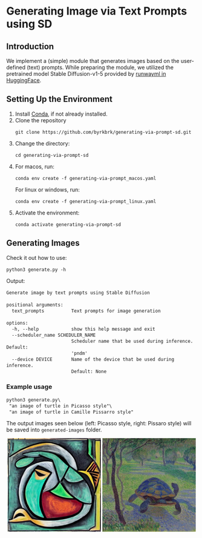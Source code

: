 # Generating Image via Text Prompts using SD

## Introduction

We implement a (simple) module that generates images based on the user-defined (text) prompts. While preparing the module, we utilized the pretrained model Stable Diffusion-v1-5 provided by [runwayml in HuggingFace](https://huggingface.co/runwayml/stable-diffusion-v1-5).

## Setting Up the Environment

1. Install [Conda](https://conda.io/projects/conda/en/latest/user-guide/install/index.html), if not already installed.
2. Clone the repository
    ~~~
    git clone https://github.com/byrkbrk/generating-via-prompt-sd.git
    ~~~
3. Change the directory:
    ~~~
    cd generating-via-prompt-sd
    ~~~
4. For macos, run:
    ~~~
    conda env create -f generating-via-prompt_macos.yaml
    ~~~
    For linux or windows, run:
    ~~~
    conda env create -f generating-via-prompt_linux.yaml
    ~~~
5. Activate the environment:
    ~~~
    conda activate generating-via-prompt-sd
    ~~~

## Generating Images

Check it out how to use:

~~~
python3 generate.py -h
~~~

Output:

~~~
Generate image by text prompts using Stable Diffusion

positional arguments:
  text_prompts          Text prompts for image generation

options:
  -h, --help            show this help message and exit
  --scheduler_name SCHEDULER_NAME
                        Scheduler name that be used during inference. Default:
                        'pndm'
  --device DEVICE       Name of the device that be used during inference.
                        Default: None
~~~

### Example usage

~~~
python3 generate.py\
 "an image of turtle in Picasso style"\
 "an image of turtle in Camille Pissarro style"
~~~

The output images seen below (left: Picasso style, right: Pissaro style) will be saved into `generated-images` folder.

<p align="center">
  <img src="files-for-readme/picasso_turtle.jpg" width="49%" />
  <img src="files-for-readme/pissarro_turtle.jpg" width="49%" />
</p>
